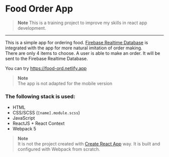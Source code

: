 # Food Order App

> **Note**
> This is a training project to improve my skills in react app development.

---

This is a simple app for ordering food. [Firebase Realtime Database](https://firebase.google.com/) is integrated with the app for more natural imitation of order making.  
There are only 4 items to choose. A user is able to make an order. It will be sent to the Firebase Realtime Database.

You can try https://food-ord.netlify.app

> **Note**  
> The app is not adapted for the mobile version

### The following stack is used:

- HTML
- CSS/SCSS (`[name].module.scss`)
- JavaScript
- ReactJS + React Context
- Webpack 5

> **Note**  
> It is not the project created with [Create React App](https://create-react-app.dev) way. It is built and configured with Webpack from scratch.
